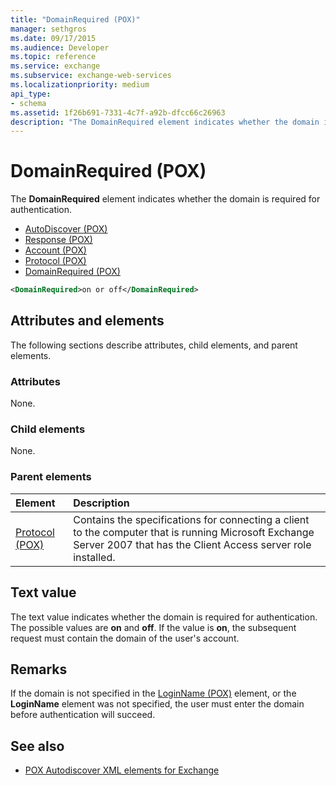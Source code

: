 ```yaml
---
title: "DomainRequired (POX)"
manager: sethgros
ms.date: 09/17/2015
ms.audience: Developer
ms.topic: reference
ms.service: exchange
ms.subservice: exchange-web-services
ms.localizationpriority: medium
api_type:
- schema
ms.assetid: 1f26b691-7331-4c7f-a92b-dfcc66c26963
description: "The DomainRequired element indicates whether the domain is required for authentication."
---
```


# DomainRequired (POX)

The **DomainRequired** element indicates whether the domain is required for authentication. 
  
- [AutoDiscover (POX)](autodiscover-pox.md)  
- [Response (POX)](response-pox.md) 
- [Account (POX)](account-pox.md)  
- [Protocol (POX)](protocol-pox.md)  
- [DomainRequired (POX)](domainrequired-pox.md)
  
```xml
<DomainRequired>on or off</DomainRequired>
```

## Attributes and elements

The following sections describe attributes, child elements, and parent elements.
  
### Attributes

None.
  
### Child elements

None.
  
### Parent elements

|**Element**|**Description**|
|:-----|:-----|
|[Protocol (POX)](protocol-pox.md) <br/> |Contains the specifications for connecting a client to the computer that is running Microsoft Exchange Server 2007 that has the Client Access server role installed.  <br/> |
   
## Text value

The text value indicates whether the domain is required for authentication. The possible values are **on** and **off**. If the value is **on**, the subsequent request must contain the domain of the user's account.
  
## Remarks

If the domain is not specified in the [LoginName (POX)](loginname-pox.md) element, or the **LoginName** element was not specified, the user must enter the domain before authentication will succeed. 
  
## See also

- [POX Autodiscover XML elements for Exchange](pox-autodiscover-xml-elements-for-exchange.md)

